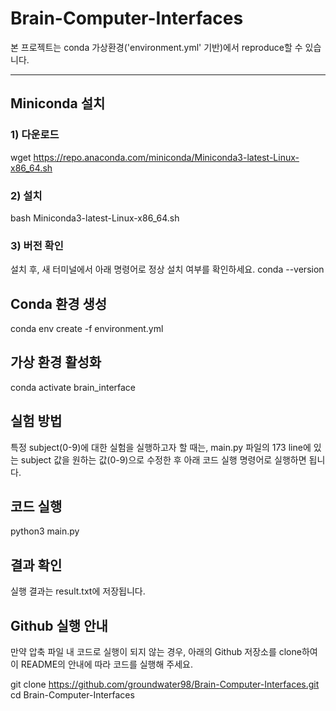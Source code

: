 # Brain-Computer-Interfaces

본 프로젝트는 conda 가상환경('environment.yml' 기반)에서 reproduce할 수 있습니다.

---

## Miniconda 설치
### 1) 다운로드
wget https://repo.anaconda.com/miniconda/Miniconda3-latest-Linux-x86_64.sh

### 2) 설치
bash Miniconda3-latest-Linux-x86_64.sh

### 3) 버전 확인
설치 후, 새 터미널에서 아래 명령어로 정상 설치 여부를 확인하세요.
conda --version

## Conda 환경 생성
conda env create -f environment.yml

## 가상 환경 활성화
conda activate brain_interface

## 실험 방법
특정 subject(0-9)에 대한 실험을 실행하고자 할 때는, main.py 파일의 173 line에 있는 subject 값을 원하는 값(0-9)으로 수정한 후 아래 코드 실행 명령어로 실행하면 됩니다.

## 코드 실행
python3 main.py

## 결과 확인
실행 결과는 result.txt에 저장됩니다.

## Github 실행 안내
만약 압축 파일 내 코드로 실행이 되지 않는 경우, 아래의 Github 저장소를 clone하여
이 README의 안내에 따라 코드를 실행해 주세요.

git clone https://github.com/groundwater98/Brain-Computer-Interfaces.git
cd Brain-Computer-Interfaces
